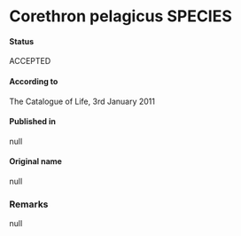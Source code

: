 Corethron pelagicus SPECIES
=======

#### Status
ACCEPTED

#### According to
The Catalogue of Life, 3rd January 2011

#### Published in
null

#### Original name
null

### Remarks
null